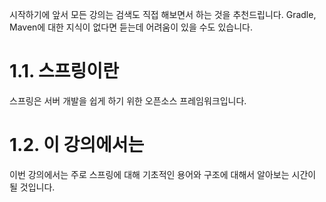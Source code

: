 시작하기에 앞서 모든 강의는 검색도 직접 해보면서 하는 것을 추천드립니다.
Gradle, Maven에 대한 지식이 없다면 듣는데 어려움이 있을 수도 있습니다.

# 1.1. 스프링이란
스프링은 서버 개발을 쉽게 하기 위한 오픈소스 프레임워크입니다.

# 1.2. 이 강의에서는
이번 강의에서는 주로 스프링에 대해 기초적인 용어와 구조에 대해서 알아보는 시간이 될 것입니다.